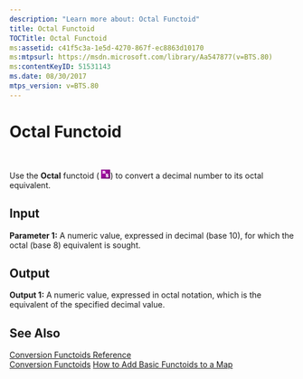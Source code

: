 ```yaml
---
description: "Learn more about: Octal Functoid"
title: Octal Functoid
TOCTitle: Octal Functoid
ms:assetid: c41f5c3a-1e5d-4270-867f-ec8863d10170
ms:mtpsurl: https://msdn.microsoft.com/library/Aa547877(v=BTS.80)
ms:contentKeyID: 51531143
ms.date: 08/30/2017
mtps_version: v=BTS.80
---
```


# Octal Functoid

 

Use the **Octal** functoid ( ![Icon that represents the Octal functoid.](images/Aa547877.67ce9c32-e259-4a34-88f3-34869443b869(BTS.80).jpeg)) to convert a decimal number to its octal equivalent.

## Input

**Parameter 1:** A numeric value, expressed in decimal (base 10), for which the octal (base 8) equivalent is sought.

## Output

**Output 1:** A numeric value, expressed in octal notation, which is the equivalent of the specified decimal value.

## See Also

[Conversion Functoids Reference](conversion-functoids-reference.md)  
[Conversion Functoids](https://msdn.microsoft.com/library/aa547311\(v=bts.80\))  
[How to Add Basic Functoids to a Map](https://msdn.microsoft.com/library/aa560635\(v=bts.80\))


